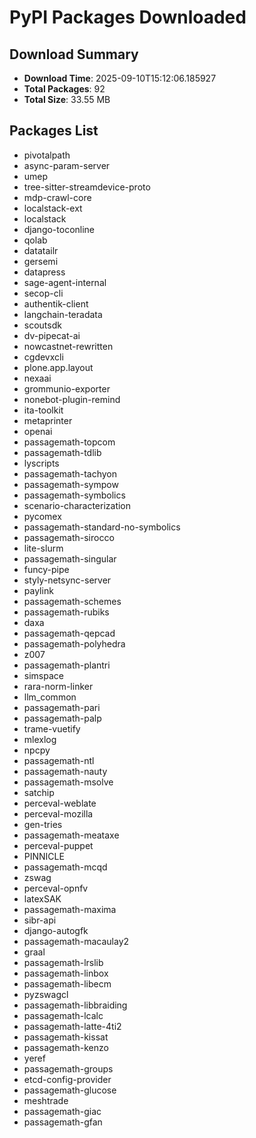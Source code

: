 # PyPI Packages Downloaded

## Download Summary
- **Download Time**: 2025-09-10T15:12:06.185927
- **Total Packages**: 92
- **Total Size**: 33.55 MB

## Packages List
- pivotalpath
- async-param-server
- umep
- tree-sitter-streamdevice-proto
- mdp-crawl-core
- localstack-ext
- localstack
- django-toconline
- qolab
- datatailr
- gersemi
- datapress
- sage-agent-internal
- secop-cli
- authentik-client
- langchain-teradata
- scoutsdk
- dv-pipecat-ai
- nowcastnet-rewritten
- cgdevxcli
- plone.app.layout
- nexaai
- grommunio-exporter
- nonebot-plugin-remind
- ita-toolkit
- metaprinter
- openai
- passagemath-topcom
- passagemath-tdlib
- lyscripts
- passagemath-tachyon
- passagemath-sympow
- passagemath-symbolics
- scenario-characterization
- pycomex
- passagemath-standard-no-symbolics
- passagemath-sirocco
- lite-slurm
- passagemath-singular
- funcy-pipe
- styly-netsync-server
- paylink
- passagemath-schemes
- passagemath-rubiks
- daxa
- passagemath-qepcad
- passagemath-polyhedra
- z007
- passagemath-plantri
- simspace
- rara-norm-linker
- llm_common
- passagemath-pari
- passagemath-palp
- trame-vuetify
- mlexlog
- npcpy
- passagemath-ntl
- passagemath-nauty
- passagemath-msolve
- satchip
- perceval-weblate
- perceval-mozilla
- gen-tries
- passagemath-meataxe
- perceval-puppet
- PINNICLE
- passagemath-mcqd
- zswag
- perceval-opnfv
- latexSAK
- passagemath-maxima
- sibr-api
- django-autogfk
- passagemath-macaulay2
- graal
- passagemath-lrslib
- passagemath-linbox
- passagemath-libecm
- pyzswagcl
- passagemath-libbraiding
- passagemath-lcalc
- passagemath-latte-4ti2
- passagemath-kissat
- passagemath-kenzo
- yeref
- passagemath-groups
- etcd-config-provider
- passagemath-glucose
- meshtrade
- passagemath-giac
- passagemath-gfan
